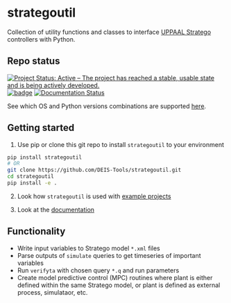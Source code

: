 # strategoutil
Collection of utility functions and classes to interface [UPPAAL Stratego](https://uppaal.org/features/#uppaal-stratego) controllers with Python.

## Repo status
[![Project Status: Active – The project has reached a stable, usable state and is being actively developed.](https://www.repostatus.org/badges/latest/active.svg)](https://www.repostatus.org/#active)
[![badge](https://github.com/DEIS-Tools/strategoutil/workflows/build/badge.svg)](https://github.com/DEIS-Tools/strategoutil/actions)
[![Documentation Status](https://readthedocs.org/projects/strategoutil/badge/?version=latest)](https://strategoutil.readthedocs.io/en/latest/?badge=latest)

See which OS and Python versions combinations are supported [here](https://github.com/DEIS-Tools/strategoutil/actions).

## Getting started
 1) Use pip or clone this git repo to install `strategoutil` to your environment

```sh
pip install strategoutil
# OR
git clone https://github.com/DEIS-Tools/strategoutil.git
cd strategoutil
pip install -e .
```

2) Look how `strategoutil` is used with [example projects](https://github.com/mihsamusev/stratego_mpc_example)

3) Look at the [documentation](https://strategoutil.readthedocs.io/en/latest/)
## Functionality
- Write input variables to Stratego model `*.xml` files
- Parse outputs of `simulate` queries to get timeseries of important variables
- Run `verifyta` with chosen query `*.q` and run parameters
- Create model predictive control (MPC) routines where plant is either defined within the same Stratego model, or plant is defined as external process, simulataor, etc.







